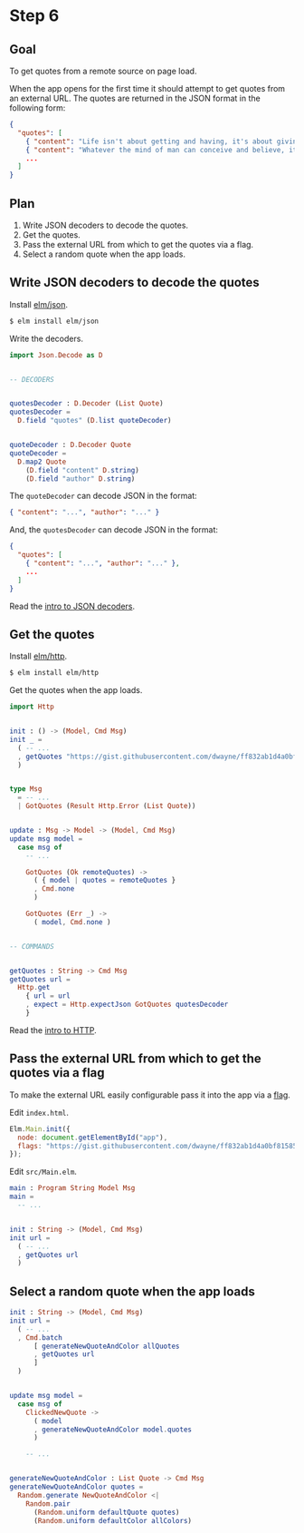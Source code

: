 # Step 6

## Goal

To get quotes from a remote source on page load.

When the app opens for the first time it should attempt to get quotes from an
external URL. The quotes are returned in the JSON format in the following form:

```json
{
  "quotes": [
    { "content": "Life isn't about getting and having, it's about giving and being.", "author": "Kevin Kruse" },
    { "content": "Whatever the mind of man can conceive and believe, it can achieve.", "author": "Napoleon Hill" },
    ...
  ]
}
```

## Plan

1. Write JSON decoders to decode the quotes.
2. Get the quotes.
3. Pass the external URL from which to get the quotes via a flag.
4. Select a random quote when the app loads.

## Write JSON decoders to decode the quotes

Install [elm/json](https://package.elm-lang.org/packages/elm/json/1.1.3/).

```sh
$ elm install elm/json
```

Write the decoders.

```elm
import Json.Decode as D


-- DECODERS


quotesDecoder : D.Decoder (List Quote)
quotesDecoder =
  D.field "quotes" (D.list quoteDecoder)


quoteDecoder : D.Decoder Quote
quoteDecoder =
  D.map2 Quote
    (D.field "content" D.string)
    (D.field "author" D.string)
```

The `quoteDecoder` can decode JSON in the format:

```json
{ "content": "...", "author": "..." }
```

And, the `quotesDecoder` can decode JSON in the format:

```json
{
  "quotes": [
    { "content": "...", "author": "..." },
    ...
  ]
}
```

Read the [intro to JSON decoders](https://guide.elm-lang.org/effects/json.html).

## Get the quotes

Install [elm/http](https://package.elm-lang.org/packages/elm/http/2.0.0/).

```sh
$ elm install elm/http
```

Get the quotes when the app loads.

```elm
import Http


init : () -> (Model, Cmd Msg)
init _ =
  ( -- ...
  , getQuotes "https://gist.githubusercontent.com/dwayne/ff832ab1d4a0bf81585870369f984ebc/raw/46d874a29e9efe38006ec9865ad67b054ef312a8/quotes.json"
  )


type Msg
  = -- ...
  | GotQuotes (Result Http.Error (List Quote))


update : Msg -> Model -> (Model, Cmd Msg)
update msg model =
  case msg of
    -- ...

    GotQuotes (Ok remoteQuotes) ->
      ( { model | quotes = remoteQuotes }
      , Cmd.none
      )

    GotQuotes (Err _) ->
      ( model, Cmd.none )


-- COMMANDS


getQuotes : String -> Cmd Msg
getQuotes url =
  Http.get
    { url = url
    , expect = Http.expectJson GotQuotes quotesDecoder
    }
```

Read the [intro to HTTP](https://guide.elm-lang.org/effects/http.html).

## Pass the external URL from which to get the quotes via a flag

To make the external URL easily configurable pass it into the app via a
[flag](https://guide.elm-lang.org/interop/flags.html).

Edit `index.html`.

```js
Elm.Main.init({
  node: document.getElementById("app"),
  flags: "https://gist.githubusercontent.com/dwayne/ff832ab1d4a0bf81585870369f984ebc/raw/46d874a29e9efe38006ec9865ad67b054ef312a8/quotes.json"
});
```

Edit `src/Main.elm`.

```elm
main : Program String Model Msg
main =
  -- ...


init : String -> (Model, Cmd Msg)
init url =
  ( -- ...
  , getQuotes url
  )
```

## Select a random quote when the app loads

```elm
init : String -> (Model, Cmd Msg)
init url =
  ( -- ...
  , Cmd.batch
      [ generateNewQuoteAndColor allQuotes
      , getQuotes url
      ]
  )


update msg model =
  case msg of
    ClickedNewQuote ->
      ( model
      , generateNewQuoteAndColor model.quotes
      )

    -- ...


generateNewQuoteAndColor : List Quote -> Cmd Msg
generateNewQuoteAndColor quotes =
  Random.generate NewQuoteAndColor <|
    Random.pair
      (Random.uniform defaultQuote quotes)
      (Random.uniform defaultColor allColors)
```

